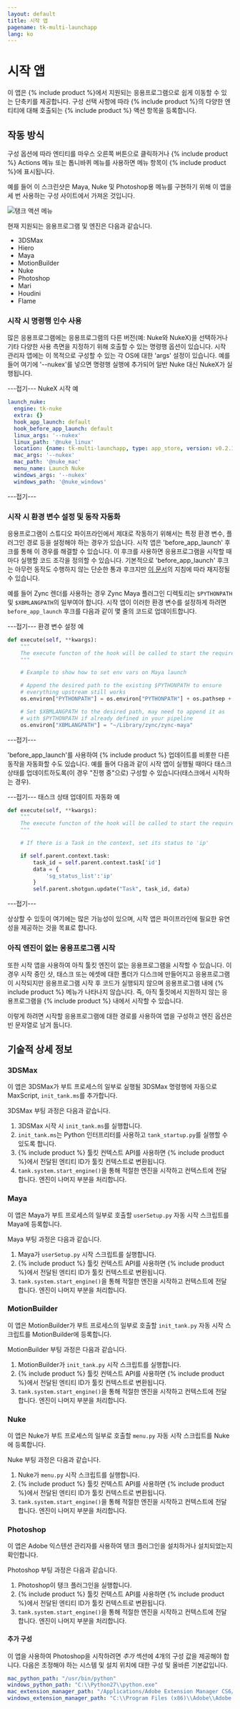```yaml
---
layout: default
title: 시작 앱
pagename: tk-multi-launchapp
lang: ko
---
```


# 시작 앱

이 앱은 {% include product %}에서 지원되는 응용프로그램으로 쉽게 이동할 수 있는 단축키를 제공합니다. 구성 선택 사항에 따라 {% include product %}의 다양한 엔티티에 대해 호출되는 {% include product %} 액션 항목을 등록합니다.

## 작동 방식

구성 옵션에 따라 엔티티를 마우스 오른쪽 버튼으로 클릭하거나 {% include product %} Actions 메뉴 또는 톱니바퀴 메뉴를 사용하면 메뉴 항목이 {% include product %}에 표시됩니다.

예를 들어 이 스크린샷은 Maya, Nuke 및 Photoshop용 메뉴를 구현하기 위해 이 앱을 세 번 사용하는 구성 사이트에서 가져온 것입니다.

![탱크 액션 메뉴](../images/apps/multi-launchapp-tank_actions_menu.png)

현재 지원되는 응용프로그램 및 엔진은 다음과 같습니다.

* 3DSMax
* Hiero
* Maya
* MotionBuilder
* Nuke
* Photoshop
* Mari
* Houdini
* Flame

### 시작 시 명령행 인수 사용

많은 응용프로그램에는 응용프로그램의 다른 버전(예: Nuke와 NukeX)을 선택하거나 기타 다양한 사용 측면을 지정하기 위해 호출할 수 있는 명령행 옵션이 있습니다. 시작 관리자 앱에는 이 목적으로 구성할 수 있는 각 OS에 대한 'args' 설정이 있습니다. 예를 들어 여기에 '--nukex'를 넣으면 명령행 실행에 추가되어 일반 Nuke 대신 NukeX가 실행됩니다.

---접기---
NukeX 시작 예

```yaml
launch_nuke:
  engine: tk-nuke
  extra: {}
  hook_app_launch: default
  hook_before_app_launch: default
  linux_args: '--nukex'
  linux_path: '@nuke_linux'
  location: {name: tk-multi-launchapp, type: app_store, version: v0.2.15}
  mac_args: '--nukex'
  mac_path: '@nuke_mac'
  menu_name: Launch Nuke
  windows_args: '--nukex'
  windows_path: '@nuke_windows'
```
---접기---

### 시작 시 환경 변수 설정 및 동작 자동화

응용프로그램이 스튜디오 파이프라인에서 제대로 작동하기 위해서는 특정 환경 변수, 플러그인 경로 등을 설정해야 하는 경우가 있습니다. 시작 앱은 'before_app_launch' 후크를 통해 이 경우를 해결할 수 있습니다. 이 후크를 사용하면 응용프로그램을 시작할 때마다 실행할 코드 조각을 정의할 수 있습니다. 기본적으로 'before_app_launch' 후크는 아무런 동작도 수행하지 않는 단순한 통과 후크지만 <a href='https://developer.shotgridsoftware.com/425b1da4/#hooks'>이 문서</a>의 지침에 따라 재지정될 수 있습니다.

예를 들어 Zync 렌더를 사용하는 경우 Zync Maya 플러그인 디렉토리는 `$PYTHONPATH` 및 `$XBMLANGPATH`의 일부여야 합니다. 시작 앱이 이러한 환경 변수를 설정하게 하려면 `before_app_launch` 후크를 다음과 같이 몇 줄의 코드로 업데이트합니다.

---접기---
환경 변수 설정 예

```python
def execute(self, **kwargs):
    """
    The execute functon of the hook will be called to start the required application        
    """

    # Example to show how to set env vars on Maya launch

    # Append the desired path to the existing $PYTHONPATH to ensure
    # everything upstream still works
    os.environ["PYTHONPATH"] = os.environ["PYTHONPATH"] + os.pathsep + "~/Library/zync/zync-maya"

    # Set $XBMLANGPATH to the desired path, may need to append it as
    # with $PYTHONPATH if already defined in your pipeline
    os.environ["XBMLANGPATH"] = "~/Library/zync/zync-maya"
```
---접기---

'before_app_launch'를 사용하여 {% include product %} 업데이트를 비롯한 다른 동작을 자동화할 수도 있습니다. 예를 들어 다음과 같이 시작 앱이 실행될 때마다 태스크 상태를 업데이트하도록(이 경우 "진행 중"으로) 구성할 수 있습니다(태스크에서 시작하는 경우).

---접기---
태스크 상태 업데이트 자동화 예

```python
def execute(self, **kwargs):
    """
    The execute functon of the hook will be called to start the required application        
    """

    # If there is a Task in the context, set its status to 'ip'

    if self.parent.context.task:
        task_id = self.parent.context.task['id']
        data = {
            'sg_status_list':'ip'
        }
        self.parent.shotgun.update("Task", task_id, data)
```
---접기---

상상할 수 있듯이 여기에는 많은 가능성이 있으며, 시작 앱은 파이프라인에 필요한 유연성을 제공하는 것을 목표로 합니다.

### 아직 엔진이 없는 응용프로그램 시작

또한 시작 앱을 사용하여 아직 툴킷 엔진이 없는 응용프로그램을 시작할 수 있습니다. 이 경우 시작 중인 샷, 태스크 또는 에셋에 대한 폴더가 디스크에 만들어지고 응용프로그램이 시작되지만 응용프로그램 시작 후 코드가 실행되지 않으며 응용프로그램 내에 {% include product %} 메뉴가 나타나지 않습니다. 즉, 아직 툴킷에서 지원하지 않는 응용프로그램을 {% include product %} 내에서 시작할 수 있습니다.

이렇게 하려면 시작할 응용프로그램에 대한 경로를 사용하여 앱을 구성하고 엔진 옵션은 빈 문자열로 남겨 둡니다.

## 기술적 상세 정보

### 3DSMax

이 앱은 3DSMax가 부트 프로세스의 일부로 실행될 3DSMax 명령행에 자동으로 MaxScript, `init_tank.ms`를 추가합니다.

3DSMax 부팅 과정은 다음과 같습니다.

1. 3DSMax 시작 시 `init_tank.ms`를 실행합니다.
1. `init_tank.ms`는 Python 인터프리터를 사용하고 `tank_startup.py`를 실행할 수 있도록 합니다.
1. {% include product %} 툴킷 컨텍스트 API를 사용하면 {% include product %}에서 전달된 엔티티 ID가 툴킷 컨텍스트로 변환됩니다.
1. `tank.system.start_engine()`을 통해 적절한 엔진을 시작하고 컨텍스트에 전달합니다. 엔진이 나머지 부분을 처리합니다.

### Maya

이 앱은 Maya가 부트 프로세스의 일부로 호출할 `userSetup.py` 자동 시작 스크립트를 Maya에 등록합니다.

Maya 부팅 과정은 다음과 같습니다.

1. Maya가 `userSetup.py` 시작 스크립트를 실행합니다.
1. {% include product %} 툴킷 컨텍스트 API를 사용하면 {% include product %}에서 전달된 엔티티 ID가 툴킷 컨텍스트로 변환됩니다.
1. `tank.system.start_engine()`을 통해 적절한 엔진을 시작하고 컨텍스트에 전달합니다. 엔진이 나머지 부분을 처리합니다.

### MotionBuilder

이 앱은 MotionBuilder가 부트 프로세스의 일부로 호출할 `init_tank.py` 자동 시작 스크립트를 MotionBuilder에 등록합니다.

MotionBuilder 부팅 과정은 다음과 같습니다.

1. MotionBuilder가 `init_tank.py` 시작 스크립트를 실행합니다.
1. {% include product %} 툴킷 컨텍스트 API를 사용하면 {% include product %}에서 전달된 엔티티 ID가 툴킷 컨텍스트로 변환됩니다.
1. `tank.system.start_engine()`을 통해 적절한 엔진을 시작하고 컨텍스트에 전달합니다. 엔진이 나머지 부분을 처리합니다.

### Nuke

이 앱은 Nuke가 부트 프로세스의 일부로 호출할 `menu.py` 자동 시작 스크립트를 Nuke에 등록합니다.

Nuke 부팅 과정은 다음과 같습니다.

1. Nuke가 `menu.py` 시작 스크립트를 실행합니다.
1. {% include product %} 툴킷 컨텍스트 API를 사용하면 {% include product %}에서 전달된 엔티티 ID가 툴킷 컨텍스트로 변환됩니다.
1. `tank.system.start_engine()`을 통해 적절한 엔진을 시작하고 컨텍스트에 전달합니다. 엔진이 나머지 부분을 처리합니다.

### Photoshop

이 앱은 Adobe 익스텐션 관리자를 사용하여 탱크 플러그인을 설치하거나 설치되었는지 확인합니다.

Photoshop 부팅 과정은 다음과 같습니다.

1. Photoshop이 탱크 플러그인을 실행합니다.
1. {% include product %} 툴킷 컨텍스트 API를 사용하면 {% include product %}에서 전달된 엔티티 ID가 툴킷 컨텍스트로 변환됩니다.
1. `tank.system.start_engine()`을 통해 적절한 엔진을 시작하고 컨텍스트에 전달합니다. 엔진이 나머지 부분을 처리합니다.

#### 추가 구성

이 앱을 사용하여 Photoshop을 시작하려면 _추가_ 섹션에 4개의 구성 값을 제공해야 합니다. 다음은 조정해야 하는 시스템 및 설치 위치에 대한 구성 및 올바른 기본값입니다.

```yaml
mac_python_path: "/usr/bin/python"
windows_python_path: "C:\\Python27\\python.exe"
mac_extension_manager_path: "/Applications/Adobe Extension Manager CS6/Adobe Extension Manager CS6.app"
windows_extension_manager_path: "C:\\Program Files (x86)\\Adobe\\Adobe Extension Manager CS6\\XManCommand.exe"
```
